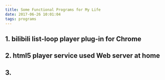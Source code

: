 ```yaml
---
title: Some Functional Programs for My Life
date: 2017-06-26 10:01:04
tags: programs
---
```


## 1. bilibili list-loop player plug-in for Chrome

## 2. html5 player service used Web server at home

## 3.